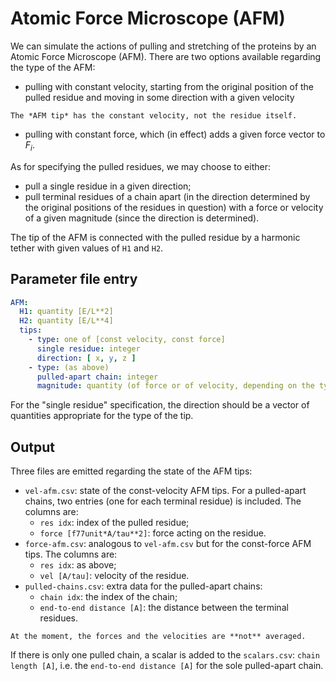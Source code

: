 # Atomic Force Microscope (AFM)

We can simulate the actions of pulling and stretching of the proteins by an
Atomic Force Microscope (AFM). There are two options available regarding the
type of the AFM:

- pulling with constant velocity, starting from the original position of the
  pulled residue and moving in some direction with a given velocity

```{note}
The *AFM tip* has the constant velocity, not the residue itself.
```

- pulling with constant force, which (in effect) adds a given force vector to
  $F_i$.

As for specifying the pulled residues, we may choose to either:

- pull a single residue in a given direction;
- pull terminal residues of a chain apart (in the direction determined by the
  original positions of the residues in question) with a force or velocity of a
  given magnitude (since the direction is determined).

The tip of the AFM is connected with the pulled residue by a harmonic tether
with given values of $\mathtt{H1}$ and $\mathtt{H2}$.

## Parameter file entry

```yaml
AFM:
  H1: quantity [E/L**2]
  H2: quantity [E/L**4]
  tips:
    - type: one of [const velocity, const force]
      single residue: integer
      direction: [ x, y, z ]
    - type: (as above)
      pulled-apart chain: integer
      magnitude: quantity (of force or of velocity, depending on the type)
```

For the "single residue" specification, the direction should be a vector of
quantities appropriate for the type of the tip.

## Output

Three files are emitted regarding the state of the AFM tips:

- `vel-afm.csv`: state of the const-velocity AFM tips. For a pulled-apart
  chains, two entries (one for each terminal residue) is included. The columns
  are:
    - `res idx`: index of the pulled residue;
    - `force [f77unit*A/tau**2]`: force acting on the residue.
- `force-afm.csv`: analogous to `vel-afm.csv` but for the const-force AFM tips.
  The columns are:
    - `res idx`: as above;
    - `vel [A/tau]`: velocity of the residue.
- `pulled-chains.csv`: extra data for the pulled-apart chains:
    - `chain idx`: the index of the chain;
    - `end-to-end distance [A]`: the distance between the terminal residues.

```{warning}
At the moment, the forces and the velocities are **not** averaged.
```

If there is only one pulled chain, a scalar is added to
the `scalars.csv`: `chain length [A]`, i.e. the `end-to-end distance [A]` for
the sole pulled-apart chain.